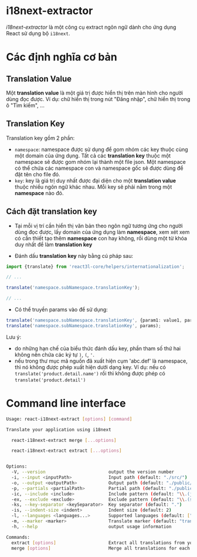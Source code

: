 i18next-extractor
=================
_i18next-extractor_ là một công cụ extract ngôn ngữ dành cho ứng dụng React sử dụng bộ `i18next`.

# Các định nghĩa cơ bản

## Translation Value

Một **translation value** là một giá trị được hiển thị trên màn hình cho người dùng đọc được. Ví dụ: chữ hiển thị trong nút "Đăng nhập", chữ hiển thị trong ô "Tìm kiếm", ...

## Translation Key

Translation key gồm 2 phần:
- `namespace`: namespace được sử dụng để gom nhóm các key thuộc cùng một domain của ứng dụng. Tất cả các **translation key** thuộc một namespace sẽ được gom nhóm lại thành một file json. Một namespace có thể chứa các namespace con và namespace gốc sẽ được dùng để đặt tên cho file đó.
- `key`: key là giá trị duy nhất được đại diện cho một **translation value** thuộc nhiều ngôn ngữ khác nhau. Mỗi key sẽ phải nằm trong một **namespace** nào đó.

## Cách đặt translation key

- Tại mỗi vị trí cần hiển thị văn bản theo ngôn ngữ tương ứng cho người dùng đọc được, lấy domain của ứng dụng làm **namespace**, xem xét xem có cần thiết tạo thêm **namespace** con hay không, rồi dùng một từ khóa duy nhất để làm **translation key**

- Đánh dấu **translation key** này bằng cú pháp sau:

```typescript
import {translate} from 'react3l-core/helpers/internationalization';

// ...

translate('namespace.subNamespace.translationKey');

// ...
```

- Có thể truyền params vào để sử dụng:

```typescript
translate('namespace.subNamespace.translationKey', {param1: value1, param2: value2});
translate('namespace.subNamespace.translationKey', params);
```
Lưu ý:
- do những hạn chế của biểu thức đánh dấu key, phần tham số thứ hai không nên chứa các ký tự `)`, `(`, `'`.
- nếu trong thư mục mã nguồn đã xuất hiện cụm 'abc.def' là namespace, thì nó không được phép xuất hiện dưới dạng key.
  Ví dụ: nếu có `translate('product.detail.name')` rồi thì không được phép có `translate('product.detail')`

# Command line interface

```bash
Usage: react-i18next-extract [options] [command]

Translate your application using i18next

  react-i18next-extract merge [...options]

  react-i18next-extract extract [...options]


Options:
  -V, --version                        output the version number
  -i, --input <inputPath>              Input path (default: "./src/")
  -o, --output <outputPath>            Output path (default: "./public/assets/i18n/")
  -p, --partials <partialPath>         Partial path (default: "./public/assets/i18n/partials/")
  -ic, --include <include>             Include pattern (default: "\\.(js|jsx|ts|tsx)$")
  -ex, --exclude <exclude>             Exclude pattern (default: "\\.(spec|test)\\.(js|jsx|ts|tsx)$")
  -ks, --key-separator <keySeparator>  Key separator (default: ".")
  -is, --indent-size <indent>          Indent size (default: 2)
  -l, --languages <languages...>       Supported languages (default: ["en","vi"])
  -m, --marker <marker>                Translate marker (default: "translate")
  -h, --help                           output usage information

Commands:
  extract [options]                    Extract all translations from your source code
  merge [options]                      Merge all translations for each language into a single JSON file
```
